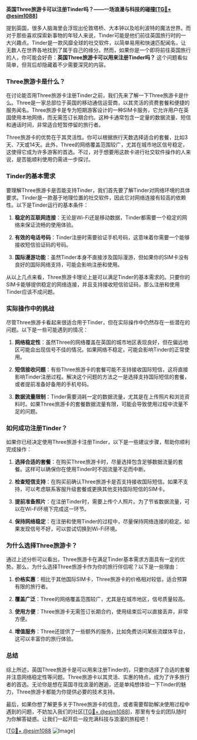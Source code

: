 **英国Three旅游卡可以注册Tinder吗？——一场浪漫与科技的碰撞[[TG💪+ @esim1088](https://t.me/s/esim1088)]**

提到英国，很多人脑海里会浮现出伦敦塔桥、大本钟以及哈利波特的魔法世界。而对于那些喜欢探索新事物的年轻人来说，Tinder可能是他们前往英国旅行时的一大兴趣点。Tinder是一款风靡全球的社交软件，以简单易用和快速匹配闻名，让无数人在世界各地找到了属于自己的缘分。然而，如果你是一个即将前往英国旅行的人，你可能会好奇：**英国Three旅游卡可以用来注册Tinder吗？** 这个问题看似简单，但背后却隐藏着不少需要深究的内容。

### Three旅游卡是什么？

在讨论能否用Three旅游卡注册Tinder之前，我们先来了解一下Three旅游卡是什么。Three是一家总部位于英国的移动通信运营商，以其灵活的资费套餐和便捷的服务闻名。Three旅游卡是专为短期游客设计的一种SIM卡服务，它允许用户在英国使用本地网络，而无需签订长期合约。这种卡通常包含一定量的数据流量、短信和通话时间，非常适合短暂停留的旅行者。

Three旅游卡的优势在于其灵活性。你可以根据旅行天数选择适合的套餐，比如3天、7天或14天。此外，Three的网络覆盖范围较广，尤其在城市地区信号稳定，这使得它成为许多游客的首选。不过，对于想要用这款卡进行社交软件操作的人来说，是否能顺利使用仍需进一步探讨。

### Tinder的基本需求

要理解Three旅游卡是否能支持Tinder，我们首先要了解Tinder对网络环境的具体要求。Tinder是一款基于地理位置的社交软件，因此它对网络连接有较高的依赖性。以下是Tinder运行的基本条件：

1. **稳定的互联网连接**：无论是Wi-Fi还是移动数据，Tinder都需要一个稳定的网络来保证流畅的使用体验。
   
2. **有效的电话号码**：Tinder注册时需要验证手机号码，这意味着你需要一个能够接收短信验证码的号码。

3. **国际漫游功能**：虽然Tinder本身不直接涉及国际漫游，但如果你的SIM卡没有良好的国际网络支持，可能会影响注册和使用。

从以上几点来看，Three旅游卡理论上是可以满足Tinder的基本需求的。只要你的SIM卡能够提供稳定的网络连接，并且支持接收短信验证码，那么注册和使用Tinder应该不成问题。

### 实际操作中的挑战

尽管Three旅游卡看起来很适合用于Tinder，但在实际操作中仍然存在一些潜在的问题。以下是一些可能遇到的情况：

1. **网络稳定性**：虽然Three的网络覆盖在英国的城市地区表现良好，但在偏远地区可能会出现信号不佳的情况。如果网络不稳定，可能会影响Tinder的正常使用。

2. **短信接收问题**：有些Three旅游卡的套餐可能不支持接收国际短信，这将直接影响Tinder注册过程。解决这个问题的方法之一是选择支持国际短信的套餐，或者提前准备好备用的手机号码。

3. **数据流量限制**：Tinder需要消耗一定的数据流量，尤其是在上传照片和浏览资料时。如果Three旅游卡的套餐数据流量有限，可能会导致使用过程中流量不足的问题。

### 如何成功注册Tinder？

如果你已经决定使用Three旅游卡注册Tinder，以下是一些建议步骤，帮助你顺利完成操作：

1. **选择合适的套餐**：在购买Three旅游卡时，尽量选择包含足够数据流量的套餐。这样可以确保你在使用Tinder时不因流量不足而中断。

2. **检查短信支持**：在购买前确认Three旅游卡是否支持接收国际短信。如果不支持，可以考虑联系客服升级套餐或更换其他支持国际短信的SIM卡。

3. **提前准备照片**：在注册Tinder时，需要上传个人照片。为了节省数据流量，可以在Wi-Fi环境下完成这一环节。

4. **保持网络稳定**：在注册和使用Tinder的过程中，尽量保持网络连接的稳定。如果发现信号不好，可以尝试切换到Wi-Fi环境。

### 为什么选择Three旅游卡？

通过上述分析可以看出，Three旅游卡在满足Tinder基本需求方面具有一定的优势。那么，为什么选择Three旅游卡作为你的旅行伴侣呢？以下是一些理由：

1. **价格实惠**：相比于其他国际SIM卡，Three旅游卡的价格相对较低，适合预算有限的旅行者。

2. **覆盖广泛**：Three的网络覆盖范围较广，尤其是在城市地区，信号质量较高。

3. **使用方便**：Three旅游卡无需签订长期合约，使用结束后可以直接丢弃，非常方便。

4. **增值服务**：Three还提供了一些额外的服务，比如免费访问某些流媒体平台，这可以丰富你的旅行体验。

### 总结

综上所述，英国Three旅游卡是可以用来注册Tinder的，只要你选择了合适的套餐并注意网络稳定性等问题。Three旅游卡以其灵活、实惠的特点，成为了许多旅行者的首选。无论你是想在英国寻找浪漫的邂逅，还是单纯想体验一下Tinder的魅力，Three旅游卡都能为你提供必要的技术支持。

最后，如果你想了解更多关于Three旅游卡的信息，或者需要帮助解决使用过程中遇到的问题，不妨加入我们的社区[[TG💪+ @esim1088](https://t.me/s/esim1088)]，那里有专业的团队随时为你解答疑惑。让我们一起开启一段充满科技与浪漫的旅程吧！

[[TG💪+ @esim1088](https://t.me/s/esim1088) ![Image](https://i.postimg.cc/4NQfJmqS/Snipaste-2025-05-13-00-14-12.png)]